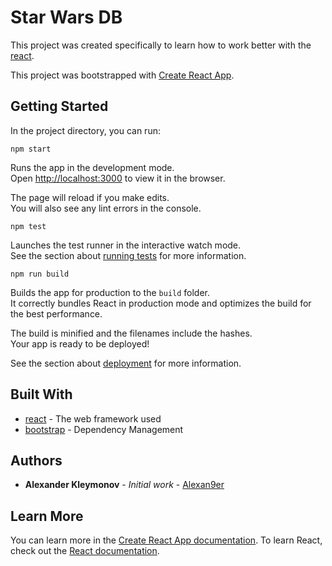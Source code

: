 # Star Wars DB

This project was created specifically to learn how to work better with the [react](https://en.reactjs.org/).

This project was bootstrapped with [Create React App](https://github.com/facebook/create-react-app).

## Getting Started

In the project directory, you can run:

```
npm start
```

Runs the app in the development mode.<br>
Open [http://localhost:3000](http://localhost:3000) to view it in the browser.

The page will reload if you make edits.<br>
You will also see any lint errors in the console.

```
npm test
```

Launches the test runner in the interactive watch mode.<br>
See the section about [running tests](https://facebook.github.io/create-react-app/docs/running-tests) for more information.

```
npm run build
```

Builds the app for production to the `build` folder.<br>
It correctly bundles React in production mode and optimizes the build for the best performance.

The build is minified and the filenames include the hashes.<br>
Your app is ready to be deployed!

See the section about [deployment](https://facebook.github.io/create-react-app/docs/deployment) for more information.

## Built With

- [react](https://en.reactjs.org/) - The web framework used
- [bootstrap](https://getbootstrap.com/) - Dependency Management

## Authors

- **Alexander Kleymonov** - _Initial work_ - [Alexan9er](https://github.com/Alexan9er)

## Learn More

You can learn more in the [Create React App documentation](https://facebook.github.io/create-react-app/docs/getting-started).
To learn React, check out the [React documentation](https://reactjs.org/).
